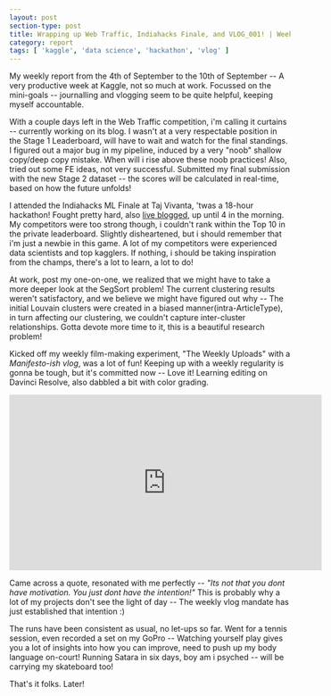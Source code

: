 ```yaml
---
layout: post
section-type: post
title: Wrapping up Web Traffic, Indiahacks Finale, and VLOG_001! | Weekly Report 54
category: report
tags: [ 'kaggle', 'data science', 'hackathon', 'vlog' ]
---
```


My weekly report from the 4th of September to the 10th of September -- A very productive week at Kaggle, not so much at work. Focussed on the mini-goals -- journalling and vlogging seem to be quite helpful, keeping myself accountable.

With a couple days left in the Web Traffic competition, i'm calling it curtains -- currently working on its blog. I wasn't at a very respectable position in the Stage 1 Leaderboard, will have to wait and watch for the final standings. I figured out a major bug in my pipeline, induced by a very "noob" shallow copy/deep copy mistake. When will i rise above these noob practices! Also, tried out some FE ideas, not very successful. Submitted my final submission with the new Stage 2 dataset -- the scores will be calculated in real-time, based on how the future unfolds!

I attended the Indiahacks ML Finale at Taj Vivanta, 'twas a 18-hour hackathon! Fought pretty hard, also [live blogged](https://shubh24.github.io/shubh24.github.com/report/2017/09/08/Indiahacks-ML-Finale-LIVE-BLOG.html), up until 4 in the morning. My competitors were too strong though, i couldn't rank within the Top 10 in the private leaderboard. Slightly disheartened, but i should remember that i'm just a newbie in this game. A lot of my competitors were experienced data scientists and top kagglers. If nothing, i should be taking inspiration from the champs, there's a lot to learn, a lot to do!

At work, post my one-on-one, we realized that we might have to take a more deeper look at the SegSort problem! The current clustering results weren't satisfactory, and we believe we might have figured out why -- The initial Louvain clusters were created in a biased manner(intra-ArticleType), in turn affecting our clustering, we couldn't capture inter-cluster relationships. Gotta devote more time to it, this is a beautiful research problem!

Kicked off my weekly film-making experiment, "The Weekly Uploads" with a *Manifesto-ish vlog*, was a lot of fun! Keeping up with a weekly regularity is gonna be tough, but it's committed now -- Love it! Learning editing on Davinci Resolve, also dabbled a bit with color grading. 

<iframe width="560" height="315" src="https://www.youtube.com/embed/HaLl6--HLKw" frameborder="0" allowfullscreen></iframe>

Came across a quote, resonated with me perfectly -- *"Its not that you dont have motivation. You just dont have the intention!"* This is probably why a lot of my projects don't see the light of day -- The weekly vlog mandate has just established that intention :)

The runs have been consistent as usual, no let-ups so far. Went for a tennis session, even recorded a set on my GoPro -- Watching yourself play gives you a lot of insights into how you can improve, need to push up my body language on-court! Running Satara in six days, boy am i psyched -- will be carrying my skateboard too! 

That's it folks. Later!